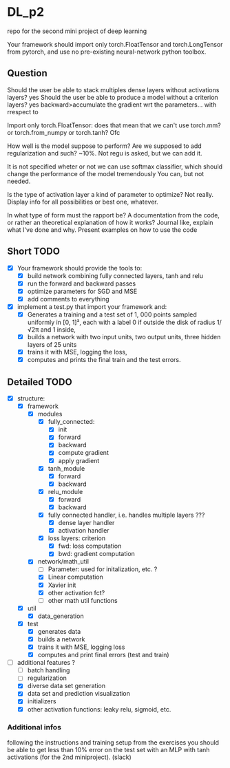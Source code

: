 # DL_p2
repo for the second mini project of deep learning

Your framework should import only torch.FloatTensor and torch.LongTensor from pytorch, and
use no pre-existing neural-network python toolbox.


## Question
Should the user be able to stack multiples dense layers without activations layers? yes
Should the user be able to produce a model without a criterion layers? yes
backward>accumulate the gradient wrt the parameters... with rrespect to


Import only torch.FloatTensor: does that mean that we can't use torch.mm? or torch.from_numpy or torch.tanh?
Ofc

How well is the model suppose to perform? Are we supposed to add regularization and such?
~10%. Not regu is asked, but we can add it.

It is not specified wheter or not we can use softmax classifier, which should change the performance of the model tremendously
You can, but not needed.

Is the type of activation layer a kind of parameter to optimize?
Not really. Display info for all possibilities or best one, whatever.

In what type of form must the rapport be? A documentation from the code, or rather an theoretical explanation of how it works?
Journal like, explain what I've done and why. Present examples on how to use the code

## Short TODO

- [x] Your framework should provide the tools to:
    - [x] build network combining fully connected layers, tanh and relu
    - [x] run the forward and backward passes
    - [x] optimize parameters for SGD and MSE
    - [x] add comments to everything
- [x] implement a test.py that import your framework and:
    - [x] Generates a training and a test set of 1, 000 points sampled uniformly in \[0, 1\]², each with a
label 0 if outside the disk of radius 1/√2π and 1 inside,
    - [x] builds a network with two input units, two output units, three hidden layers of 25 units
    - [x] trains it with MSE, logging the loss,
    - [x] computes and prints the final train and the test errors.

## Detailed TODO
- [x] structure:
    - [x] framework
        - [x] modules
            - [x] fully_connected:
                - [x] init
                - [x] forward
                - [X] backward
                - [x] compute gradient
                - [x] apply gradient
            - [x] tanh_module
                - [x] forward
                - [x] backward
            - [x] relu_module
                - [x] forward
                - [x] backward
            - [x] fully connected handler, i.e. handles multiple layers ???
                - [x] dense layer handler
                - [x] activation handler
            - [x] loss layers: criterion
                - [x] fwd: loss computation
                - [x] bwd: gradient computation
        - [x] network/math_util
            - [ ] Parameter: used for initalization, etc. ?
            - [x] Linear computation
            - [x] Xavier init
            - [x] other activation fct?
            - [ ] other math util functions
    - [x] util
        - [x] data_generation
    - [x] test
        - [x] generates data
        - [x] builds a network
        - [x] trains it with MSE, logging loss
        - [x] computes and print final errors (test and train)
- [ ] additional features ?
    - [ ] batch handling
    - [ ] regularization
    - [x] diverse data set generation
    - [x] data set and prediction visualization
    - [x] initializers
    - [x] other activation functions: leaky relu, sigmoid, etc.

### Additional infos
following the instructions and training setup from the exercises you should be able to get less than 10% error on the test set with an MLP with tanh activations (for the 2nd miniproject). (slack)
